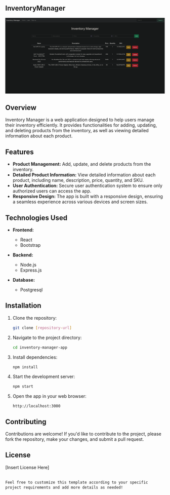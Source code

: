 ## InventoryManager

![InventoryManager Image](client/public/InventoryManager.png)

## Overview

Inventory Manager is a web application designed to help users manage their inventory efficiently. It provides functionalities for adding, updating, and deleting products from the inventory, as well as viewing detailed information about each product.

## Features

- **Product Management:** Add, update, and delete products from the inventory.
- **Detailed Product Information:** View detailed information about each product, including name, description, price, quantity, and SKU.
- **User Authentication:** Secure user authentication system to ensure only authorized users can access the app.
- **Responsive Design:** The app is built with a responsive design, ensuring a seamless experience across various devices and screen sizes.

## Technologies Used

- **Frontend:**
  - React
  - Bootstrap
  
- **Backend:**
  - Node.js
  - Express.js

- **Database:**
  - Postgresql 

## Installation

1. Clone the repository:

   ```bash
   git clone [repository-url]
   ```

2. Navigate to the project directory:

   ```bash
   cd inventory-manager-app
   ```

3. Install dependencies:

   ```bash
   npm install
   ```

4. Start the development server:

   ```bash
   npm start
   ```

5. Open the app in your web browser:

   ```
   http://localhost:3000
   ```

## Contributing

Contributions are welcome! If you'd like to contribute to the project, please fork the repository, make your changes, and submit a pull request.

## License

[Insert License Here]
```

Feel free to customize this template according to your specific project requirements and add more details as needed!
